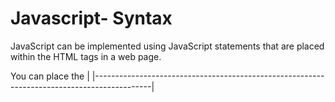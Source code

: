 # Javascript- Syntax

  JavaScript can be implemented using JavaScript statements that are placed within the <script>... </script> HTML tags in a web page.

  You can place the <script> tags, containing your JavaScript, anywhere within you web page, but it is normally recommended that you should keep it within the <head> tags.

  The <script> tag alerts the browser program to start interpreting all the text between these tags as a script. A simple syntax of your JavaScript will appear as follows.

  |<script ...>                                                                                |
  |JavaScript code                                                                             |
  | </script>                                                                                  | 
  |--------------------------------------------------------------------------------------------|